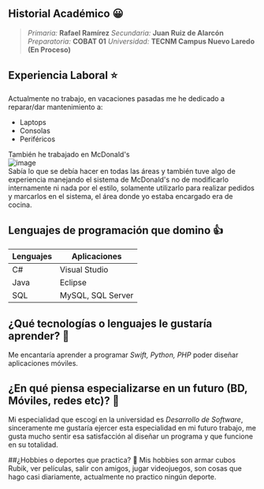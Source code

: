 ## Historial Académico :grinning:
>*Primaria:* **Rafael Ramírez**
>*Secundaria:* **Juan Ruiz de Alarcón**
>*Preparatoria:* **COBAT 01**
>*Universidad:* **TECNM Campus Nuevo Laredo (En Proceso)**

## Experiencia Laboral :star:
Actualmente no trabajo, en vacaciones pasadas me he dedicado a reparar/dar mantenimiento a: 
* Laptops
* Consolas
* Periféricos

También he trabajado en McDonald's  
![image](https://upload.wikimedia.org/wikipedia/commons/thumb/4/4b/McDonald%27s_logo.svg/220px-McDonald%27s_logo.svg.png)  
Sabía lo que se debía hacer en todas las áreas y también tuve algo de experiencia manejando el sistema de McDonald's no de modificarlo internamente ni nada por el estilo, solamente utilizarlo para realizar pedidos y marcarlos en el sistema, el área donde yo estaba encargado era de cocina.

## Lenguajes de programación que domino :thumbsup:
| Lenguajes | Aplicaciones      |
|-----------|-------------------|
| C#        | Visual Studio     |
| Java      | Eclipse           |
| SQL       | MySQL, SQL Server |

## ¿Qué tecnologías o lenguajes le gustaría aprender? 	:eyes:
Me encantaría aprender a programar _Swift, Python, PHP_
poder diseñar aplicaciones móviles.

## ¿En qué piensa especializarse en un futuro (BD, Móviles, redes etc)? :iphone:
Mi especialidad que escogí en la universidad es _Desarrollo de Software_, sinceramente me gustaría ejercer esta especialidad en mi futuro trabajo, me gusta mucho sentir esa satisfacción al diseñar un programa y que funcione en su totalidad.

##¿Hobbies o deportes que practica? :basketball:
Mis hobbies son armar cubos Rubik, ver películas, salir con amigos, jugar videojuegos, son cosas que hago casi diariamente, actualmente no practico ningún deporte.
